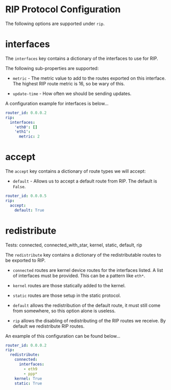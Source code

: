 # RIP Protocol Configuration

The following options are supported under `rip`.

# interfaces

The `interfaces` key contains a dictionary of the interfaces to use for RIP.

The following sub-properties are supported:

* `metric` - The metric value to add to the routes exported on this interface. The highest RIP route metric is 16, so be wary of
this.

* `update-time` - How often we should be sending updates.


A configuration example for interfaces is below...
```yaml
router_id: 0.0.0.2
rip:
  interfaces:
    'eth0': []
    'eth1':
      metric: 2
```

# accept

The `accept` key contains a dictionary of route types we will accept:

* `default` - Allows us to accept a default route from RIP. The default is `False`.

```yaml
router_id: 0.0.0.5
rip:
  accept:
    default: True
```

# redistribute

Tests: connected, connected_with_star, kernel, static, default, rip

The `redistribute` key contains a dictionary of the redistributable routes to be exported to RIP.

* `connected` routes are kernel device routes for the interfaces listed. A list of interfaces must be provided. This can be a pattern
like `eth*`.

* `kernel` routes are those statically added to the kernel.

* `static` routes are those setup in the static protocol.

* `default` allows the redistribution of the default route, it must still come from somewhere, so this option alone is useless.

* `rip` allows the disabling of redistributing of the RIP routes we receive. By default we redistribute RIP routes.


An example of this configuration can be found below...
```yaml
router_id: 0.0.0.2
rip:
  redistribute:
    connected:
      interfaces:
        - eth9
        - ppp*
    kernel: True
    static: True
```